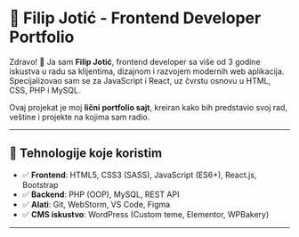 # 💼 Filip Jotić - Frontend Developer Portfolio

Zdravo! 👋 Ja sam **Filip Jotić**, frontend developer sa više od 3 godine iskustva u radu sa klijentima, dizajnom i razvojem modernih web aplikacija. Specijalizovao sam se za JavaScript i React, uz čvrstu osnovu u HTML, CSS, PHP i MySQL.

Ovaj projekat je moj **lični portfolio sajt**, kreiran kako bih predstavio svoj rad, veštine i projekte na kojima sam radio.

---

## 🚀 Tehnologije koje koristim

- ✅ **Frontend**: HTML5, CSS3 (SASS), JavaScript (ES6+), React.js, Bootstrap
- ✅ **Backend**: PHP (OOP), MySQL, REST API
- ✅ **Alati**: Git, WebStorm, VS Code, Figma
- ✅ **CMS iskustvo**: WordPress (Custom teme, Elementor, WPBakery)

---

